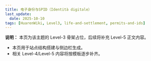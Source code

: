 ```yaml
---
title: 电子身份与SPID（Identità digitale）
last_update:
  date: 2025-10-10
tags: [HuarenWiki, Level3, life-and-settlement, permits-and-ids]
---
```

**说明：** 本页为该主题的 Level-3 骨架占位，后续将补充 Level-5 正文内容。

- 本页用于站点结构搭建与侧边栏生成。
- 相关 Level-4/Level-5 内容将按模板逐步补齐。
